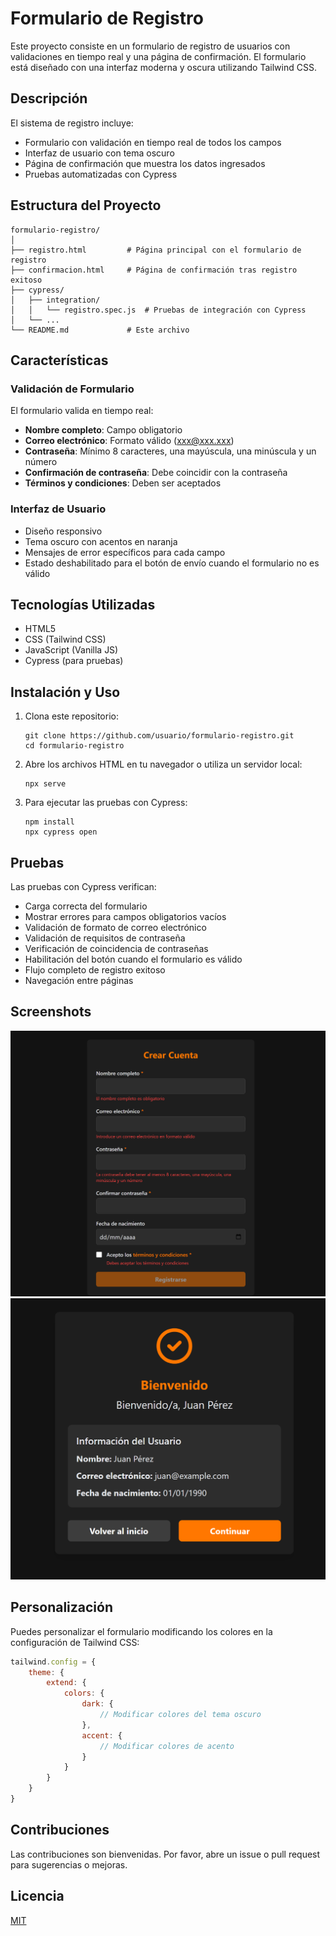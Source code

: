 # Formulario de Registro

Este proyecto consiste en un formulario de registro de usuarios con validaciones en tiempo real y una página de confirmación. El formulario está diseñado con una interfaz moderna y oscura utilizando Tailwind CSS.

## Descripción

El sistema de registro incluye:

- Formulario con validación en tiempo real de todos los campos
- Interfaz de usuario con tema oscuro
- Página de confirmación que muestra los datos ingresados
- Pruebas automatizadas con Cypress

## Estructura del Proyecto

```
formulario-registro/
│
├── registro.html         # Página principal con el formulario de registro
├── confirmacion.html     # Página de confirmación tras registro exitoso
├── cypress/
│   ├── integration/
│   │   └── registro.spec.js  # Pruebas de integración con Cypress
│   └── ...
└── README.md             # Este archivo
```

## Características

### Validación de Formulario

El formulario valida en tiempo real:

- **Nombre completo**: Campo obligatorio
- **Correo electrónico**: Formato válido (xxx@xxx.xxx)
- **Contraseña**: Mínimo 8 caracteres, una mayúscula, una minúscula y un número
- **Confirmación de contraseña**: Debe coincidir con la contraseña
- **Términos y condiciones**: Deben ser aceptados

### Interfaz de Usuario

- Diseño responsivo
- Tema oscuro con acentos en naranja
- Mensajes de error específicos para cada campo
- Estado deshabilitado para el botón de envío cuando el formulario no es válido

## Tecnologías Utilizadas

- HTML5
- CSS (Tailwind CSS)
- JavaScript (Vanilla JS)
- Cypress (para pruebas)

## Instalación y Uso

1. Clona este repositorio:
   ```
   git clone https://github.com/usuario/formulario-registro.git
   cd formulario-registro
   ```

2. Abre los archivos HTML en tu navegador o utiliza un servidor local:
   ```
   npx serve
   ```

3. Para ejecutar las pruebas con Cypress:
   ```
   npm install
   npx cypress open
   ```

## Pruebas

Las pruebas con Cypress verifican:

- Carga correcta del formulario
- Mostrar errores para campos obligatorios vacíos
- Validación de formato de correo electrónico
- Validación de requisitos de contraseña
- Verificación de coincidencia de contraseñas
- Habilitación del botón cuando el formulario es válido
- Flujo completo de registro exitoso
- Navegación entre páginas

## Screenshots

![Formulario de Registro](screenshot1.png)
![Confirmación de Registro](screenshot2.png)

## Personalización

Puedes personalizar el formulario modificando los colores en la configuración de Tailwind CSS:

```javascript
tailwind.config = {
    theme: {
        extend: {
            colors: {
                dark: {
                    // Modificar colores del tema oscuro
                },
                accent: {
                    // Modificar colores de acento
                }
            }
        }
    }
}
```

## Contribuciones

Las contribuciones son bienvenidas. Por favor, abre un issue o pull request para sugerencias o mejoras.

## Licencia

[MIT](LICENSE)
